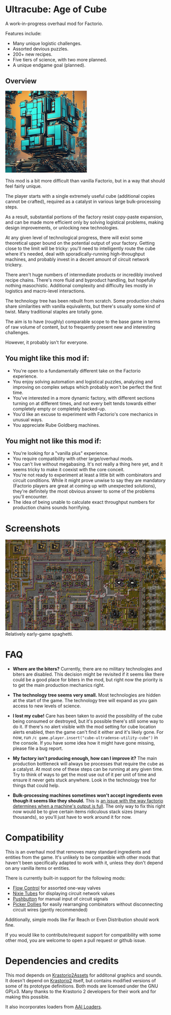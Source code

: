 # Ultracube: Age of Cube

A work-in-progress overhaul mod for Factorio.

Features include:
* Many unique logistic challenges.
* Assorted devious puzzles.
* 200+ new recipes.
* Five tiers of science, with two more planned.
* A unique endgame goal (planned).

## Overview

![Thumbnail](thumbnail.png)

This mod is a bit more difficult than vanilla Factorio, but in a way that should feel fairly unique.

The player starts with a single extremely useful cube (additional copies cannot be crafted), required as a catalyst in various large bulk-processing steps.

As a result, substantial portions of the factory resist copy-paste expansion, and can be made more efficient only by solving logistical problems, making design improvements, or unlocking new technologies.

At any given level of technological progress, there will exist some theoretical upper bound on the potential output of your factory. Getting close to the limit will be tricky: you'll need to intelligently route the cube where it's needed, deal with sporadically-running high-throughput machines, and probably invest in a decent amount of circuit network trickery.

There aren't huge numbers of intermediate products or incredibly involved recipe chains. There's more fluid and byproduct handling, but hopefully nothing masochistic. Additional complexity and difficulty lies mostly in logistics and macro-level interactions.

The technology tree has been rebuilt from scratch. Some production chains share similarities with vanilla equivalents, but there's usually some kind of twist. Many traditional staples are totally gone.

The aim is to have (roughly) comparable scope to the base game in terms of raw volume of content, but to frequently present new and interesting challenges.

However, it probably isn't for everyone.

## You might like this mod if:

* You're open to a fundamentally different take on the Factorio experience.
* You enjoy solving automation and logistical puzzles, analyzing and improving on complex setups which probably won't be perfect the first time.
* You've interested in a more dynamic factory, with different sections turning on at different times, and not every belt tends towards either completely empty or completely backed-up.
* You'd like an excuse to experiment with Factorio's core mechanics in unusual ways.
* You appreciate Rube Goldberg machines.

## You might not like this mod if:

* You're looking for a "vanilla plus" experience.
* You require compatibility with other large/overhaul mods.
* You can't live without megabasing. It's not really a thing here yet, and it seems tricky to make it coexist with the core conceit.
* You're not ready to experiment at least a little bit with combinators and circuit conditions. While it might prove unwise to say they are mandatory (Factorio players are great at coming up with unexpected solutions), they're definitely the most obvious answer to some of the problems you'll encounter.
* The idea of being unable to calculate exact throughput numbers for production chains sounds horrifying.

# Screenshots

![Early-game spaghetti](screenshots/spaghetti.jpg)
Relatively early-game spaghetti.

# FAQ

* **Where are the biters?** Currently, there are no military technologies and biters are disabled. This decision might be revisited if it seems like there could be a good place for biters in the mod, but right now the priority is to get the main production mechanics right.

* **The technology tree seems very small.** Most technologies are hidden at the start of the game. The technology tree will expand as you gain access to new levels of science.

* **I lost my cube!** Care has been taken to avoid the possibility of the cube being consumed or destroyed, but it's possible there's still some way to do it. If there's no alert visible with the mod setting for cube location alerts enabled, then the game can't find it either and it's likely gone. For now, run `/c game.player.insert("cube-ultradense-utility-cube")` in the console. If you have some idea how it might have gone missing, please file a bug report.

* **My factory isn't producing enough, how can I improve it?** The main production bottleneck will always be processes that require the cube as a catalyst. At most one of these steps can be running at any given time. Try to think of ways to get the most use out of it per unit of time and ensure it never gets stuck anywhere. Look in the technology tree for things that could help.

* **Bulk-processing machines sometimes won't accept ingredients even though it seems like they should.** This is [an issue with the way factorio determines when a machine's output is full](https://forums.factorio.com/viewtopic.php?f=7&t=101436). The only way to fix this right now would be to give certain items ridiculous stack sizes (many thousands), so you'll just have to work around it for now.

# Compatibility

This is an overhaul mod that removes many standard ingredients and entities from the game. It's unlikely to be compatible with other mods that haven't been specifically adapted to work with it, unless they don't depend on any vanilla items or entities.

There is currently built-in support for the following mods:

* [Flow Control](https://mods.factorio.com/mod/Flow%20Control) for assorted one-way valves
* [Nixie Tubes](https://mods.factorio.com/mod/nixie-tubes) for displaying circuit network values
* [Pushbutton](https://mods.factorio.com/mod/pushbutton) for manual input of circuit signals
* [Picker Dollies](https://mods.factorio.com/mod/PickerDollies) for easily rearranging combinators without disconnecting circuit wires (gently recommended)

Additionally, simple mods like Far Reach or Even Distribution should work fine.

If you would like to contribute/request support for compatibility with some other mod, you are welcome to open a pull request or github issue.

# Dependencies and credits

This mod depends on [Krastorio2Assets](https://mods.factorio.com/mod/Krastorio2Assets) for additonal graphics and sounds. It doesn't depend on [Krastorio2](https://mods.factorio.com/mod/Krastorio2) itself, but contains modified versions of some of its prototype definitions. Both mods are licensed under the GNU GPLv3. Many thanks to the Krastorio 2 developers for their work and for making this possible.

It also incorporates loaders from [AAI Loaders](https://mods.factorio.com/mod/aai-loaders).